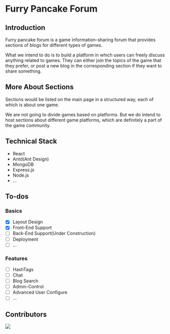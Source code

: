 # Furry Pancake Forum

## Introduction

Furry pancake forum is a game information-sharing forum that provides sections of blogs for different types of games.

What we intend to do is to build a platform in which users can freely discuss anything related to games. They can either join the topics of the game that they prefer, or post a new blog in the corresponding section if they want to share something.

## More About Sections

Sections would be listed on the main page in a structured way, each of which is about one game.

We are not going to divide games based on platforms. But we do intend to host sections about different game platforms, which are definitely a part of the game community.

## Technical Stack

- React
- Antd(Ant Design)
- MongoDB
- Express.js
- Node.js
- ...

## To-dos

### Basics

- [x] Layout Design
- [x] Front-End Support
- [ ] Back-End Support(Under Construction)
- [ ] Deployment
- [ ] ...

### Features

- [ ] HashTags
- [ ] Chat
- [ ] Blog Search
- [ ] Admin-Control
- [ ] Advanced User Configure
- [ ] ...

## Contributors

<a href="https://github.com/Colaci/furry-pancake-forum/graphs/contributors">
  <img src="https://contrib.rocks/image?repo=Colaci/furry-pancake-forum" />
</a>
